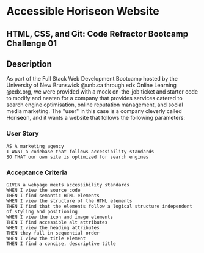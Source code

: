# Accessible Horiseon Website
## HTML, CSS, and Git: Code Refractor Bootcamp Challenge 01

## Description
As part of the Full Stack Web Development Bootcamp hosted by the University of New Brunswick @unb.ca through edx Online Learning @edx.org, we were provided with a mock on-the-job ticket and starter code to modify and neaten for a company that provides services catered to search engine optimisation, online reputation management, and social media marketing. The "user" in this case is a company cleverly called Hori<strong>seo</strong>n, and it wants a website that follows the following parameters:
### User Story
```
AS A marketing agency
I WANT a codebase that follows accessibility standards
SO THAT our own site is optimized for search engines
```

### Acceptance Criteria

```
GIVEN a webpage meets accessibility standards
WHEN I view the source code
THEN I find semantic HTML elements
WHEN I view the structure of the HTML elements
THEN I find that the elements follow a logical structure independent of styling and positioning
WHEN I view the icon and image elements
THEN I find accessible alt attributes
WHEN I view the heading attributes
THEN they fall in sequential order
WHEN I view the title element
THEN I find a concise, descriptive title
```
